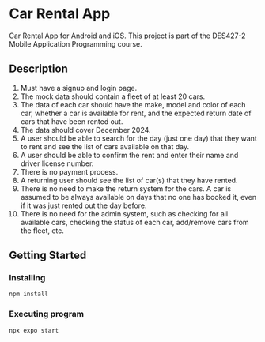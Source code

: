 # Car Rental App

Car Rental App for Android and iOS. This project is part of the DES427-2 Mobile Application Programming course.

## Description

1. Must have a signup and login page.
2. The mock data should contain a fleet of at least 20 cars.
3. The data of each car should have the make, model and color of each car, whether a
   car is available for rent, and the expected return date of cars that have been rented
   out.
4. The data should cover December 2024.
5. A user should be able to search for the day (just one day) that they want to rent and
   see the list of cars available on that day.
6. A user should be able to confirm the rent and enter their name and driver license
   number.
7. There is no payment process.
8. A returning user should see the list of car(s) that they have rented.
9. There is no need to make the return system for the cars. A car is assumed to be
   always available on days that no one has booked it, even if it was just rented out the
   day before.
10. There is no need for the admin system, such as checking for all available cars,
    checking the status of each car, add/remove cars from the fleet, etc.

## Getting Started

### Installing

```
npm install
```

### Executing program

```
npx expo start
```